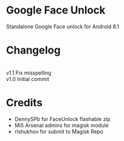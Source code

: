 # Google Face Unlock
Standalone Google Face unlock for Android 8.1 

# Changelog
<br>v1.1 Fix misspelling
<br>v1.0 Initial commit

# Credits
- DennySPb for FaceUnlock flashable zip
- Mi5 Arsenal admins for magisk module
- rlshukhov for submit to Magisk Repo